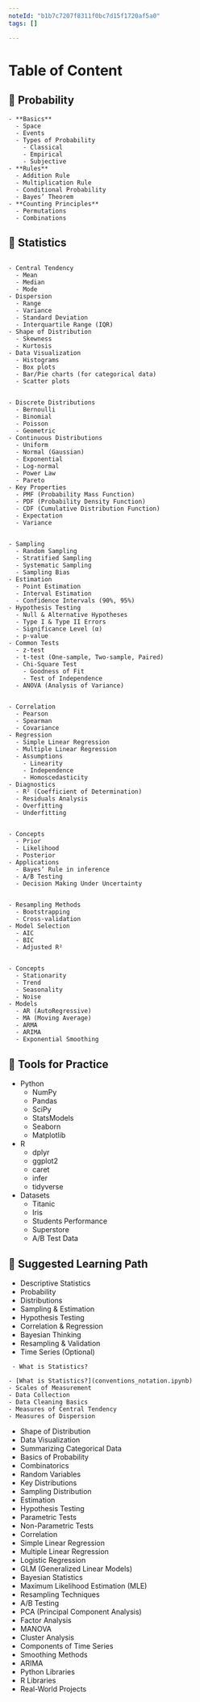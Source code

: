 ```yaml
---
noteId: "b1b7c7207f8311f0bc7d15f1720af5a0"
tags: []

---
```


# Table of Content

## 🧠 Probability

```{dropdown} Probability
- **Basics**
  - Space
  - Events
  - Types of Probability
    - Classical
    - Empirical
    - Subjective
- **Rules**
  - Addition Rule
  - Multiplication Rule
  - Conditional Probability
  - Bayes’ Theorem
- **Counting Principles**
  - Permutations
  - Combinations
```

## 🧠 Statistics

```{dropdoown} 2. Descriptive Statistics (Foundational Level)

- Central Tendency
  - Mean
  - Median
  - Mode
- Dispersion
  - Range
  - Variance
  - Standard Deviation
  - Interquartile Range (IQR)
- Shape of Distribution
  - Skewness
  - Kurtosis
- Data Visualization
  - Histograms
  - Box plots
  - Bar/Pie charts (for categorical data)
  - Scatter plots
```

```{dropdoown} 📍 3. Probability Distributions (Crucial for Modeling)

- Discrete Distributions
  - Bernoulli
  - Binomial
  - Poisson
  - Geometric
- Continuous Distributions
  - Uniform
  - Normal (Gaussian)
  - Exponential
  - Log-normal
  - Power Law
  - Pareto
- Key Properties
  - PMF (Probability Mass Function)
  - PDF (Probability Density Function)
  - CDF (Cumulative Distribution Function)
  - Expectation
  - Variance
```

```{dropdoown}📍 4. Inferential Statistics (Decision Making from Data)

- Sampling
  - Random Sampling
  - Stratified Sampling
  - Systematic Sampling
  - Sampling Bias
- Estimation
  - Point Estimation
  - Interval Estimation
  - Confidence Intervals (90%, 95%)
- Hypothesis Testing
  - Null & Alternative Hypotheses
  - Type I & Type II Errors
  - Significance Level (α)
  - p-value
- Common Tests
  - z-test
  - t-test (One-sample, Two-sample, Paired)
  - Chi-Square Test
    - Goodness of Fit
    - Test of Independence
  - ANOVA (Analysis of Variance)

```

```{dropdoown}📍 5. Correlation & Regression (Modeling Relationships)

- Correlation
  - Pearson
  - Spearman
  - Covariance
- Regression
  - Simple Linear Regression
  - Multiple Linear Regression
  - Assumptions
    - Linearity
    - Independence
    - Homoscedasticity
- Diagnostics
  - R² (Coefficient of Determination)
  - Residuals Analysis
  - Overfitting
  - Underfitting
```

```{dropdoown}📍 6. Bayesian Statistics (Probabilistic Thinking)

- Concepts
  - Prior
  - Likelihood
  - Posterior
- Applications
  - Bayes’ Rule in inference
  - A/B Testing
  - Decision Making Under Uncertainty
```

```{dropdoown}📍 7. Statistical Modeling and Resampling

- Resampling Methods
  - Bootstrapping
  - Cross-validation
- Model Selection
  - AIC
  - BIC
  - Adjusted R²
```

```{dropdoown}📍 8. Time Series & Forecasting (Optional but Useful)

- Concepts
  - Stationarity
  - Trend
  - Seasonality
  - Noise
- Models
  - AR (AutoRegressive)
  - MA (Moving Average)
  - ARMA
  - ARIMA
  - Exponential Smoothing
```

## 🧰 Tools for Practice

- Python
  - NumPy
  - Pandas
  - SciPy
  - StatsModels
  - Seaborn
  - Matplotlib
- R
  - dplyr
  - ggplot2
  - caret
  - infer
  - tidyverse
- Datasets
  - Titanic
  - Iris
  - Students Performance
  - Superstore
  - A/B Test Data

## 🧭 Suggested Learning Path

- Descriptive Statistics
- Probability
- Distributions
- Sampling & Estimation
- Hypothesis Testing
- Correlation & Regression
- Bayesian Thinking
- Resampling & Validation
- Time Series (Optional)

``` Part 1: Foundations of Statistics
 - What is Statistics?
```

```{dropdown} Second dropdown
- [What is Statistics?](conventions_notation.ipynb)
- Scales of Measurement
- Data Collection
- Data Cleaning Basics
- Measures of Central Tendency
- Measures of Dispersion
```

- Shape of Distribution
- Data Visualization
- Summarizing Categorical Data
- Basics of Probability
- Combinatorics
- Random Variables
- Key Distributions
- Sampling Distribution
- Estimation
- Hypothesis Testing
- Parametric Tests
- Non-Parametric Tests
- Correlation
- Simple Linear Regression
- Multiple Linear Regression
- Logistic Regression
- GLM (Generalized Linear Models)
- Bayesian Statistics
- Maximum Likelihood Estimation (MLE)
- Resampling Techniques
- A/B Testing
- PCA (Principal Component Analysis)
- Factor Analysis
- MANOVA
- Cluster Analysis
- Components of Time Series
- Smoothing Methods
- ARIMA
- Python Libraries
- R Libraries
- Real-World Projects

```{tableofcontents}
```
